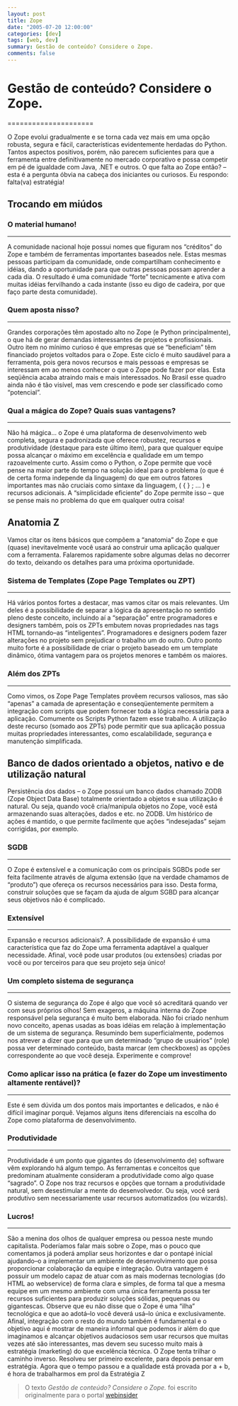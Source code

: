 ```yaml
---
layout: post 
title: Zope
date: "2005-07-20 12:00:00"
categories: [dev]
tags: [web, dev]
summary: Gestão de conteúdo? Considere o Zope.
comments: false
---
```


# Gestão de conteúdo? Considere o Zope.
=====================

O Zope evolui gradualmente e se torna cada vez mais em uma opção robusta, segura e fácil, características evidentemente herdadas do Python.
Tantos aspectos positivos, porém, não parecem suficientes para que a ferramenta entre definitivamente no mercado corporativo e possa competir em pé de igualdade com Java, .NET e outros.
O que falta ao Zope então? – esta é a pergunta óbvia na cabeça dos iniciantes ou curiosos.
Eu respondo: falta(va) estratégia!

## Trocando em miúdos

### O material humano!
---------

A comunidade nacional hoje possui nomes que figuram nos “créditos” do Zope e também de ferramentas importantes baseados nele. Estas mesmas pessoas participam da comunidade, onde compartilham conhecimento e idéias, dando a oportunidade para que outras pessoas possam aprender a cada dia. O resultado é uma comunidade “forte” tecnicamente e ativa com muitas idéias fervilhando a cada instante (isso eu digo de cadeira, por que faço parte desta comunidade).

### Quem aposta nisso?
---------

Grandes corporações têm apostado alto no Zope (e Python principalmente), o que há de gerar demandas interessantes de projetos e profissionais. Outro item no mínimo curioso é que empresas que se “beneficiam” têm financiado projetos voltados para o Zope. Este ciclo é muito saudável para a ferramenta, pois gera novos recursos e mais pessoas e empresas se interessam em ao menos conhecer o que o Zope pode fazer por elas. Esta seqüência acaba atraindo mais e mais interessados. No Brasil esse quadro ainda não é tão visível, mas vem crescendo e pode ser classificado como “potencial”.

### Qual a mágica do Zope? Quais suas vantagens?
---------

Não há mágica… o Zope é uma plataforma de desenvolvimento web completa, segura e padronizada que oferece robustez, recursos e produtividade (destaque para este último item), para que qualquer equipe possa alcançar o máximo em excelência e qualidade em um tempo razoavelmente curto. Assim como o Python, o Zope permite que você pense na maior parte do tempo na solução ideal para o problema (o que é de certa forma independe da linguagem) do que em outros fatores importantes mas não cruciais como sintaxe da linguagem, ( { } ; … ) e recursos adicionais. A “simplicidade eficiente” do Zope permite isso – que se pense mais no problema do que em qualquer outra coisa!

## Anatomia Z

Vamos citar os itens básicos que compõem a “anatomia” do Zope e que (quase) inevitavelmente você usará ao construir uma aplicação qualquer com a ferramenta. Falaremos rapidamente sobre algumas delas no decorrer do texto, deixando os detalhes para uma próxima oportunidade.

### Sistema de Templates (Zope Page Templates ou ZPT)
---------

Há vários pontos fortes a destacar, mas vamos citar os mais relevantes. Um deles é a possibilidade de separar a lógica da apresentação no sentido pleno deste conceito, incluindo aí a “separação” entre programadores e designers também, pois os ZPTs embutem novas propriedades nas tags HTML tornando–as “inteligentes”. Programadores e designers podem fazer alterações no projeto sem prejudicar o trabalho um do outro. Outro ponto muito forte é a possibilidade de criar o projeto baseado em um template dinâmico, ótima vantagem para os projetos menores e também os maiores.

### Além dos ZPTs
---------

Como vimos, os Zope Page Templates provêem recursos valiosos, mas são “apenas” a camada de apresentação e conseqüentemente permitem a integração com scripts que podem fornecer toda a lógica necessária para a aplicação. Comumente os Scripts Python fazem esse trabalho. A utilização deste recurso (somado aos ZPTs) pode permitir que sua aplicação possua muitas propriedades interessantes, como escalabilidade, segurança e manutenção simplificada.

## Banco de dados orientado a objetos, nativo e de utilização natural

Persistência dos dados – o Zope possui um banco dados chamado ZODB (Zope Object Data Base) totalmente orientado a objetos e sua utilização é natural. Ou seja, quando você cria/manipula objetos no Zope, você está armazenando suas alterações, dados e etc. no ZODB. Um histórico de ações é mantido, o que permite facilmente que ações “indesejadas” sejam corrigidas, por exemplo.

### SGDB
---------

O Zope é extensível e a comunicação com os principais SGBDs pode ser feita facilmente através de alguma extensão (que na verdade chamamos de “produto”) que ofereça os recursos necessários para isso. Desta forma, construir soluções que se façam da ajuda de algum SGBD para alcançar seus objetivos não é complicado.

### Extensível
---------

Expansão e recursos adicionais?. A possibilidade de expansão é uma característica que faz do Zope uma ferramenta adaptável a qualquer necessidade. Afinal, você pode usar produtos (ou extensões) criadas por você ou por terceiros para que seu projeto seja único!

### Um completo sistema de segurança
---------

O sistema de segurança do Zope é algo que você só acreditará quando ver com seus próprios olhos! Sem exageros, a máquina interna do Zope responsável pela segurança é muito bem elaborada. Não foi criado nenhum novo conceito, apenas usadas as boas idéias em relação à implementação de um sistema de segurança. Resumindo bem superficialmente, podemos nos atrever a dizer que para que um determinado “grupo de usuários” (role) possa ver determinado conteúdo, basta marcar (em checkboxes) as opções correspondente ao que você deseja. Experimente e comprove!

### Como aplicar isso na prática (e fazer do Zope um investimento altamente rentável)?
---------

Este é sem dúvida um dos pontos mais importantes e delicados, e não é difícil imaginar porquê. Vejamos alguns itens diferenciais na escolha do Zope como plataforma de desenvolvimento.

### Produtividade
---------

Produtividade é um ponto que gigantes do (desenvolvimento de) software vêm explorando há algum tempo. As ferramentas e conceitos que predominam atualmente consideram a produtividade como algo quase “sagrado”.
O Zope nos traz recursos e opções que tornam a produtividade natural, sem desestimular a mente do desenvolvedor. Ou seja, você será produtivo sem necessariamente usar recursos automatizados (ou wizards).

### Lucros!
---------

São a menina dos olhos de qualquer empresa ou pessoa neste mundo capitalista. Poderíamos falar mais sobre o Zope, mas o pouco que comentamos já poderá ampliar seus horizontes e dar o pontapé inicial ajudando–o a implementar um ambiente de desenvolvimento que possa proporcionar colaboração da equipe e integração.
Outra vantagem é possuir um modelo capaz de atuar com as mais modernas tecnologias (do HTML ao webservice) de forma clara e simples, de forma tal que a mesma equipe em um mesmo ambiente com uma única ferramenta possa ter recursos suficientes para produzir soluções sólidas, pequenas ou gigantescas.
Observe que eu não disse que o Zope é uma “ilha” tecnológica e que ao adotá–lo você deverá usá–lo única e exclusivamente. Afinal, integração com o resto do mundo também é fundamental e o objetivo aqui é mostrar de maneira informal que podemos ir além do que imaginamos e alcançar objetivos audaciosos sem usar recursos que muitas vezes até são interessantes, mas devem seu sucesso muito mais à estratégia (marketing) do que excelência técnica.
O Zope tenta trilhar o caminho inverso. Resolveu ser primeiro excelente, para depois pensar em estratégia. Agora que o tempo passou e a qualidade está provada por a + b, é hora de trabalharmos em prol da Estratégia Z

> O texto _Gestão de conteúdo? Considere o Zope._ foi escrito originalmente para o portal [webinsider](http://webinsider.com.br/2005/07/20/gestao-de-conteudo-considere-o-zope/)
